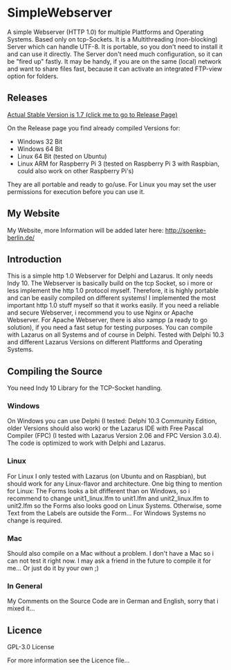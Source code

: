 # SimpleWebserver
A simple Webserver (HTTP 1.0) for multiple Plattforms and Operating Systems. Based only on tcp-Sockets. It is a Multithreading (non-blocking) Server which can handle UTF-8. It is portable, so you don't need to install it and can use it directly. The Server don't need much configuration, so it can be "fired up" fastly.
It may be handy, if you are on the same (local) network and want to share files fast, because it can activate an integrated FTP-view option for folders.

## Releases
[Actual Stable Version is 1.7 (click me to go to Release Page)](https://github.com/Ydobemos/SimpleWebserver/releases/tag/1.7)

On the Release page you find already compiled Versions for:
- Windows 32 Bit
- Windows 64 Bit
- Linux 64 Bit (tested on Ubuntu)
- Linux ARM for Raspberry Pi 3 (tested on Raspberry Pi 3 with Raspbian, could also work on other Raspberry Pi's)

They are all portable and ready to go/use.
For Linux you may set the user permissions for execution before you can use it.

## My Website
My Website, more Information will be added later here:
http://soenke-berlin.de/

## Introduction
This is a simple http 1.0 Webserver for Delphi and Lazarus. It only needs Indy 10. The Webserver is basically build on the tcp Socket, so i more or less implement the http 1.0 protocol myself. Therefore, it is highly portable and can be easily compiled on different systems! I implemented the most important http 1.0 stuff myself so that it works easily. If you need a reliable and secure Webserver, i recommend you to use Nginx or Apache Webserver. For Apache Webserver, there is also xampp (a ready to go solution), if you need a fast setup for testing purposes.
You can compile with Lazarus on all Systems and of course in Delphi.
Tested with Delphi 10.3 and different Lazarus Versions on different Plattforms and Operating Systems.


## Compiling the Source
You need Indy 10 Library for the TCP-Socket handling.

### Windows
On Windows you can use Delphi (I tested: Delphi 10.3 Community Edition, older Versions should also work) or the Lazarus IDE with Free Pascal Compiler (FPC) (I tested with Lazarus Version 2.06 and FPC Version 3.0.4). The code is optimized to work with Delphi and Lazarus.

### Linux
For Linux I only tested with Lazarus (on Ubuntu and on Raspbian), but should work for any Linux-flavor and architecture. 
One big thing to mention for Linux: The Forms looks a bit dfifferent than on Windows, so i recommend to change 
unit1_linux.lfm  to unit1.lfm
and unit2_linux.lfm to unit2.lfm 
so the Forms also looks good on Linux Systems. Otherwise, some Text from the Labels are outside the Form...
For Windows Systems no change is required.

### Mac
Should also compile on a Mac without a problem. I don't have a Mac so i can not test it right now. I may ask a friend in the future to compile it for me...
Or just do it by your own ;)

### In General
My Comments on the Source Code are in German and English, sorry that i mixed it...


## Licence
GPL-3.0 License 

For more information see the Licence file...
